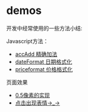 # demos
开发中经常使用的一些方法小结:

Javascript方法：

 - [accAdd 精确加法](https://github.com/beat-the-buzzer/demos/tree/master/accAdd)
 - [dateFormat 日期格式化](https://github.com/beat-the-buzzer/demos/tree/master/dateFormat)
 - [priceformat 价格格式化](https://github.com/beat-the-buzzer/demos/tree/master/priceformat)

 页面效果

 - [0.5像素的实现](https://github.com/beat-the-buzzer/demos/tree/master/halfPX)
 - [点击出现表情→_→](https://github.com/beat-the-buzzer/demos/tree/master/clickEmoji)
